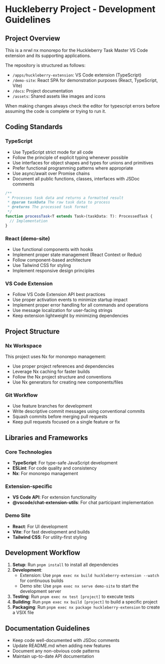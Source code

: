 # Huckleberry Project - Development Guidelines

## Project Overview

This is a nrwl nx monorepo for the Huckleberry Task Master VS Code extension and its supporting applications.

The repository is structured as follows:

- `/apps/huckleberry-extension`: VS Code extension (TypeScript)
- `/demo-site`: React SPA for demonstration purposes (React, TypeScript, Vite)
- `/docs`: Project documentation
- `/assets`: Shared assets like images and icons

When making changes always check the editor for typescript errors before assuming the code is complete or trying to run it.

## Coding Standards

### TypeScript

- Use TypeScript strict mode for all code
- Follow the principle of explicit typing whenever possible
- Use interfaces for object shapes and types for unions and primitives
- Prefer functional programming patterns where appropriate
- Use async/await over Promise chains
- Document all public functions, classes, interfaces with JSDoc comments

```typescript
/**
 * Processes task data and returns a formatted result
 * @param taskData The raw task data to process
 * @returns The processed task format
 */
function processTask<T extends Task>(taskData: T): ProcessedTask {
  // Implementation
}
```

### React (demo-site)

- Use functional components with hooks
- Implement proper state management (React Context or Redux)
- Follow component-based architecture
- Use Tailwind CSS for styling
- Implement responsive design principles

### VS Code Extension

- Follow VS Code Extension API best practices
- Use proper activation events to minimize startup impact
- Implement proper error handling for all commands and operations
- Use message localization for user-facing strings
- Keep extension lightweight by minimizing dependencies

## Project Structure

### Nx Workspace

This project uses Nx for monorepo management:

- Use proper project references and dependencies
- Leverage Nx caching for faster builds
- Follow the Nx project structure and conventions
- Use Nx generators for creating new components/files

### Git Workflow

- Use feature branches for development
- Write descriptive commit messages using conventional commits
- Squash commits before merging pull requests
- Keep pull requests focused on a single feature or fix

## Libraries and Frameworks

### Core Technologies

- **TypeScript**: For type-safe JavaScript development
- **ESLint**: For code quality and consistency
- **Nx**: For monorepo management

### Extension-specific

- **VS Code API**: For extension functionality
- **@vscode/chat-extension-utils**: For chat participant implementation

### Demo Site

- **React**: For UI development
- **Vite**: For fast development and builds
- **Tailwind CSS**: For utility-first styling

## Development Workflow

1. **Setup**: Run `pnpm install` to install all dependencies
2. **Development**:
   - Extension: Use `pnpm exec nx build huckleberry-extension --watch` for continuous builds
   - Demo site: Use `pnpm exec nx serve demo-site` to start the development server
3. **Testing**: Run `pnpm exec nx test [project]` to execute tests
4. **Building**: Run `pnpm exec nx build [project]` to build a specific project
5. **Packaging**: Run `pnpm exec nx package huckleberry-extension` to create a VSIX file

## Documentation Guidelines

- Keep code well-documented with JSDoc comments
- Update README.md when adding new features
- Document any non-obvious code patterns
- Maintain up-to-date API documentation
